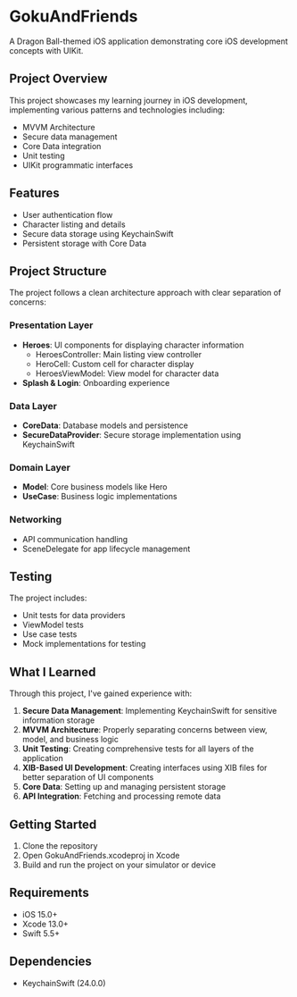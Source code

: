 # GokuAndFriends

A Dragon Ball-themed iOS application demonstrating core iOS development concepts with UIKit.

## Project Overview

This project showcases my learning journey in iOS development, implementing various patterns and technologies including:

- MVVM Architecture
- Secure data management
- Core Data integration
- Unit testing
- UIKit programmatic interfaces

## Features

- User authentication flow
- Character listing and details
- Secure data storage using KeychainSwift
- Persistent storage with Core Data

## Project Structure

The project follows a clean architecture approach with clear separation of concerns:

### Presentation Layer
- **Heroes**: UI components for displaying character information
  - HeroesController: Main listing view controller
  - HeroCell: Custom cell for character display
  - HeroesViewModel: View model for character data
- **Splash & Login**: Onboarding experience

### Data Layer
- **CoreData**: Database models and persistence
- **SecureDataProvider**: Secure storage implementation using KeychainSwift

### Domain Layer
- **Model**: Core business models like Hero
- **UseCase**: Business logic implementations

### Networking
- API communication handling
- SceneDelegate for app lifecycle management

## Testing

The project includes:
- Unit tests for data providers
- ViewModel tests
- Use case tests
- Mock implementations for testing

## What I Learned

Through this project, I've gained experience with:

1. **Secure Data Management**: Implementing KeychainSwift for sensitive information storage
2. **MVVM Architecture**: Properly separating concerns between view, model, and business logic
3. **Unit Testing**: Creating comprehensive tests for all layers of the application
4. **XIB-Based UI Development**: Creating interfaces using XIB files for better separation of UI components
5. **Core Data**: Setting up and managing persistent storage
6. **API Integration**: Fetching and processing remote data

## Getting Started

1. Clone the repository
2. Open GokuAndFriends.xcodeproj in Xcode
3. Build and run the project on your simulator or device

## Requirements

- iOS 15.0+
- Xcode 13.0+
- Swift 5.5+

## Dependencies

- KeychainSwift (24.0.0)
